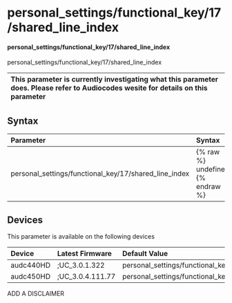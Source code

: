 ﻿---
description: personal_settings/functional_key/17/shared_line_index
search: false
---

# personal_settings/functional_key/17/shared_line_index

#### personal_settings/functional_key/17/shared_line_index

personal_settings/functional_key/17/shared_line_index


| This parameter is currently investigating what this parameter does. Please refer to Audiocodes wesite for details on this parameter | 
| :--- |

## Syntax
| Parameter | Syntax |
| :--- | :--- |
|personal_settings/functional_key/17/shared_line_index | {% raw %} undefined {% endraw %}|

## Devices
This parameter is available on the following devices

| Device | Latest Firmware | Default Value |
|:---|:---|:---|
| audc440HD | ;UC_3.0.1.322 | personal_settings/functional_key/17/shared_line_index=0 
| audc450HD | ;UC_3.0.4.111.77 | personal_settings/functional_key/17/shared_line_index=0 

ADD A DISCLAIMER
